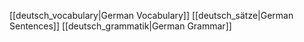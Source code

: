 [[deutsch_vocabulary|German Vocabulary]] 
[[deutsch_sätze|German Sentences]] 
[[deutsch_grammatik|German Grammar]]